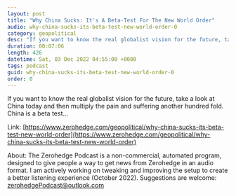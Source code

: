 ```yaml
---
layout: post
title: "Why China Sucks: It's A Beta-Test For The New World Order"
audio: why-china-sucks-its-beta-test-new-world-order-0
category: geopolitical
desc: "If you want to know the real globalist vision for the future, take a look at China today and then multiply the pain and suffering another hundred fold. China is a beta test..."
duration: 00:07:06
length: 426
datetime: Sat, 03 Dec 2022 04:55:00 +0000
tags: podcast
guid: why-china-sucks-its-beta-test-new-world-order-0
order: 0
---
```

If you want to know the real globalist vision for the future, take a look at China today and then multiply the pain and suffering another hundred fold. China is a beta test...

Link: [https://www.zerohedge.com/geopolitical/why-china-sucks-its-beta-test-new-world-order](https://www.zerohedge.com/geopolitical/why-china-sucks-its-beta-test-new-world-order)

About: The Zerohedge Podcast is a non-commercial, automated program, designed to give people a way to get news from Zerohedge in an audio format.  I am actively working on tweaking and improving the setup to create a better listening experience (October 2022).  Suggestions are welcome: [zerohedgePodcast@outlook.com](mailto:zerohedgePodcast@outlook.com)